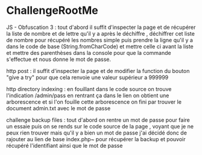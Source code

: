 # ChallengeRootMe
JS  - Obfuscation 3 : tout d'abord il suffit d'inspecter la page et de récupérer la liste de nombre et de lettre qu'il y a après le déchiffre , déchiffrer cet liste de nombre pour récupéré les nombres simple   puis prendre la ligne qu'il y a dans le code de base (String.fromCharCode) et mettre celle ci avant la liste et mettre des parenthèses dans la console pour que la commande s'effectue et nous donne le mot de passe.




http post : il suffit d'inspecter la page et de modifier la function du bouton "give a try" pour que cela renvoie une valeur supérieur a 999999




http directory indexing : en fouillant dans le code source on trouve l'indication /admin/pass en rentrant ça dans le lien on obtient une arborescence et si l'on fouille cette arborescence on fini par trouver le document admin.txt avec le mot de passe





challenge backup files : tout d'abord on rentre un mot de passe pour faire un essaie puis on se rends sur le code source de la page , voyant que je ne peux rien trouver mais qu'il y a bien un mot de passe j'ai décidé donc de rajouter au lien de base index.php~ pour récupérer la backup et pouvoir récupéré l'identifiant ainsi que le mot de passe
